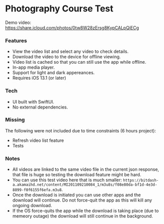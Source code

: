 # Photography Course Test

Demo video: https://share.icloud.com/photos/0tw8W28zErsg8KypCALpQjECg

### Features

- View the video list and select any video to check details.
- Download the video to the device for offline viewing.
- Video list is cached so that you can still use the app while offline.
- In-app media player.
- Support for light and dark appereances.
- Requires iOS 13.1 (or later)

### Tech

- UI built with SwiftUI.
- No external dependencies.

### Missing

The following were not included due to time constraints (6 hours project):

- Refresh video list feature
- Tests

### Notes

- All videos are linked to the same video file in the current json response, that file is huge so testing the download feature might be hard.
- You can use this test video here that is much smaller: `https://bitdash-a.akamaihd.net/content/MI201109210084_1/m3u8s/f08e80da-bf1d-4e3d-8899-f0f6155f6efa.m3u8`.
- Once the download is initiated you can use other apps and the download will continue. Do not force-quit the app as this will kill any ongoing download.
- If the OS force-quits the app while the download is taking place (due to memeory outage) the download will still continue in the background.
